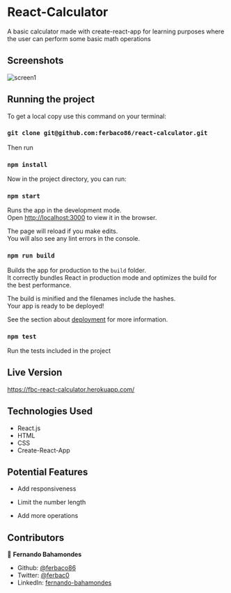 # React-Calculator
A basic calculator made with create-react-app for learning purposes where the user can perform some basic math operations

## Screenshots
![screen1](https://user-images.githubusercontent.com/52765379/105424503-3f925780-5c26-11eb-9527-7e576cba5b66.png)

## Running the project

To get a local copy use this command on your terminal:

### `git clone git@github.com:ferbaco86/react-calculator.git`

Then run

### `npm install`

Now in the project directory, you can run:

### `npm start`

Runs the app in the development mode.\
Open [http://localhost:3000](http://localhost:3000) to view it in the browser.

The page will reload if you make edits.\
You will also see any lint errors in the console.


### `npm run build`

Builds the app for production to the `build` folder.\
It correctly bundles React in production mode and optimizes the build for the best performance.

The build is minified and the filenames include the hashes.\
Your app is ready to be deployed!

See the section about [deployment](https://facebook.github.io/create-react-app/docs/deployment) for more information.


### `npm test`

Run the tests included in the project

## Live Version

https://fbc-react-calculator.herokuapp.com/

## Technologies Used

- React.js
- HTML
- CSS
- Create-React-App

## Potential Features

* Add responsiveness

* Limit the number length

* Add more operations 


## Contributors

👤 **Fernando Bahamondes**

- Github: [@ferbaco86](https://github.com/ferbaco86)
- Twitter: [@ferbac0](https://twitter.com/ferbac0)
- LinkedIn: [fernando-bahamondes](https://www.linkedin.com/in/fernando-bahamondes-correa)